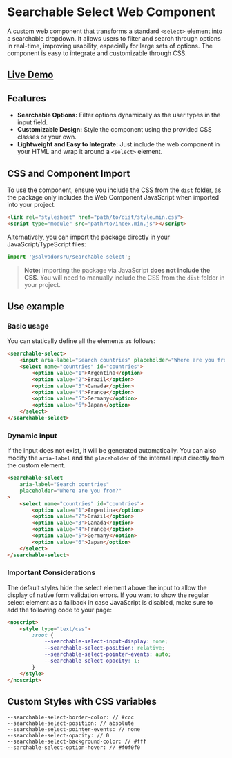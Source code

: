 # Searchable Select Web Component

A custom web component that transforms a standard `<select>` element into a searchable dropdown. It allows users to filter and search through options in real-time, improving usability, especially for large sets of options. The component is easy to integrate and customizable through CSS.

## [Live Demo](https://searchable-select.vercel.app/)

## Features

- **Searchable Options:** Filter options dynamically as the user types in the input field.
- **Customizable Design:** Style the component using the provided CSS classes or your own.
- **Lightweight and Easy to Integrate:** Just include the web component in your HTML and wrap it around a `<select>` element.

## CSS and Component Import

To use the component, ensure you include the CSS from the `dist` folder, as the package only includes the Web Component JavaScript when imported into your project. 

```html
<link rel="stylesheet" href="path/to/dist/style.min.css">
<script type="module" src="path/to/index.min.js"></script>
```

Alternatively, you can import the package directly in your JavaScript/TypeScript files:

```javascript
import '@salvadorsru/searchable-select';
```

> **Note:** Importing the package via JavaScript **does not include the CSS**. You will need to manually include the CSS from the `dist` folder in your project.

## Use example


### Basic usage
You can statically define all the elements as follows:

```html
<searchable-select>
    <input aria-label="Search countries" placeholder="Where are you from?">
    <select name="countries" id="countries">
        <option value="1">Argentina</option>
        <option value="2">Brazil</option>
        <option value="3">Canada</option>
        <option value="4">France</option>
        <option value="5">Germany</option>
        <option value="6">Japan</option>
    </select>
</searchable-select>
```
### Dynamic input

If the input does not exist, it will be generated automatically. 
You can also modify the `aria-label` and the `placeholder` of the internal input directly from the custom element.

```html
<searchable-select 
    aria-label="Search countries" 
    placeholder="Where are you from?"
>
    <select name="countries" id="countries">
        <option value="1">Argentina</option>
        <option value="2">Brazil</option>
        <option value="3">Canada</option>
        <option value="4">France</option>
        <option value="5">Germany</option>
        <option value="6">Japan</option>
    </select>
</searchable-select>

```

### Important Considerations

The default styles hide the select element above the input to allow the display of native form validation errors. If you want to show the regular select element as a fallback in case JavaScript is disabled, make sure to add the following code to your page:


```html
<noscript>
    <style type="text/css">
        :root {
            --searchable-select-input-display: none;
            --searchable-select-position: relative;
            --searchable-select-pointer-events: auto;
            --searchable-select-opacity: 1;
        }
    </style>
</noscript>
```

## Custom Styles with CSS variables 

```
--searchable-select-border-color: // #ccc 
--searchable-select-position: // absolute 
--searchable-select-pointer-events: // none 
--searchable-select-opacity: // 0 
--searchable-select-background-color: // #fff 
--sarchable-select-option-hover: // #f0f0f0 
```
